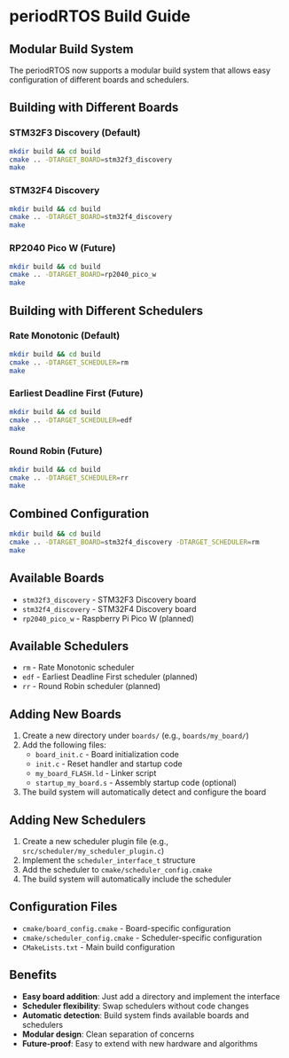 # periodRTOS Build Guide

## Modular Build System

The periodRTOS now supports a modular build system that allows easy configuration of different boards and schedulers.

## Building with Different Boards

### STM32F3 Discovery (Default)
```bash
mkdir build && cd build
cmake .. -DTARGET_BOARD=stm32f3_discovery
make
```

### STM32F4 Discovery
```bash
mkdir build && cd build
cmake .. -DTARGET_BOARD=stm32f4_discovery
make
```

### RP2040 Pico W (Future)
```bash
mkdir build && cd build
cmake .. -DTARGET_BOARD=rp2040_pico_w
make
```

## Building with Different Schedulers

### Rate Monotonic (Default)
```bash
mkdir build && cd build
cmake .. -DTARGET_SCHEDULER=rm
make
```

### Earliest Deadline First (Future)
```bash
mkdir build && cd build
cmake .. -DTARGET_SCHEDULER=edf
make
```

### Round Robin (Future)
```bash
mkdir build && cd build
cmake .. -DTARGET_SCHEDULER=rr
make
```

## Combined Configuration

```bash
mkdir build && cd build
cmake .. -DTARGET_BOARD=stm32f4_discovery -DTARGET_SCHEDULER=rm
make
```

## Available Boards

- `stm32f3_discovery` - STM32F3 Discovery board
- `stm32f4_discovery` - STM32F4 Discovery board
- `rp2040_pico_w` - Raspberry Pi Pico W (planned)

## Available Schedulers

- `rm` - Rate Monotonic scheduler
- `edf` - Earliest Deadline First scheduler (planned)
- `rr` - Round Robin scheduler (planned)

## Adding New Boards

1. Create a new directory under `boards/` (e.g., `boards/my_board/`)
2. Add the following files:
   - `board_init.c` - Board initialization code
   - `init.c` - Reset handler and startup code
   - `my_board_FLASH.ld` - Linker script
   - `startup_my_board.s` - Assembly startup code (optional)
3. The build system will automatically detect and configure the board

## Adding New Schedulers

1. Create a new scheduler plugin file (e.g., `src/scheduler/my_scheduler_plugin.c`)
2. Implement the `scheduler_interface_t` structure
3. Add the scheduler to `cmake/scheduler_config.cmake`
4. The build system will automatically include the scheduler

## Configuration Files

- `cmake/board_config.cmake` - Board-specific configuration
- `cmake/scheduler_config.cmake` - Scheduler-specific configuration
- `CMakeLists.txt` - Main build configuration

## Benefits

- **Easy board addition**: Just add a directory and implement the interface
- **Scheduler flexibility**: Swap schedulers without code changes
- **Automatic detection**: Build system finds available boards and schedulers
- **Modular design**: Clean separation of concerns
- **Future-proof**: Easy to extend with new hardware and algorithms
